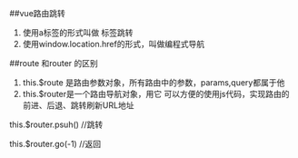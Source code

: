 ##vue路由跳转

1. 使用a标签的形式叫做 标签跳转
2. 使用window.location.href的形式，叫做编程式导航


##route 和router 的区别
1. this.$route 是路由参数对象，所有路由中的参数，params,query都属于他
2. this.$router是一个路由导航对象，用它 可以方便的使用js代码，实现路由的前进、后退、跳转刷新URL地址

this.$router.psuh() //跳转

this.$router.go(-1) //返回 